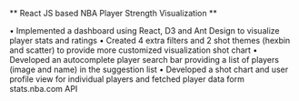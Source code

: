 ** React JS based NBA Player Strength Visualization **

• Implemented a dashboard using React, D3 and Ant Design to visualize player stats and ratings
• Created 4 extra filters and 2 shot themes (hexbin and scatter) to provide more customized visualization shot chart
• Developed an autocomplete player search bar providing a list of players (image and name) in the suggestion list
• Developed a shot chart and user profile view for individual players and fetched player data form stats.nba.com API

